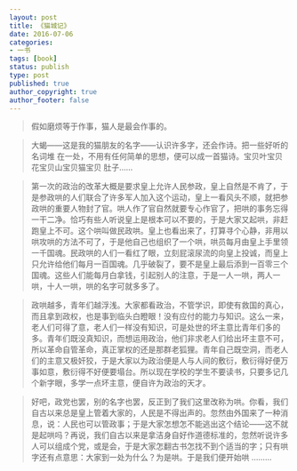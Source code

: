 ```yaml
---
layout: post
title: 《猫城记》
date: 2016-07-06
categories:
- 一书
tags: [book]
status: publish
type: post
published: true
author_copyright: true
author_footer: false
---
```


>假如磨烦等于作事，猫人是最会作事的。

>大蝎——这是我的猫朋友的名字——认识许多字，还会作诗。把一些好听的名词堆 在一处，不用有任何简单的思想，便可以成一首猫诗。宝贝叶宝贝花宝贝山宝贝猫宝贝 肚子……

>第一次的政治的改革大概是要求皇上允许人民参政，皇上自然是不肯了，于是参政哄的人们联合了许多军人加入这个运动，皇上一看风头不顺，就把参政哄的重要人物封了官。哄人作了官自然就要专心作官了，把哄的事务忘得一干二净。恰巧有些人听说皇上是根本可以不要的，于是大家又起哄，非赶跑皇上不可。这个哄叫做民政哄。皇上也看出来了，打算寻个心静，非用以哄攻哄的方法不可了，于是他自己也组织了一个哄，哄员每月由皇上手里领一千国魂。民政哄的人们一看红了眼，立刻屁滚尿流的向皇上投诚，而皇上只允许给他们每月一百国魂。几乎破裂了，要不是皇上最后添到一百零三个国魂。这些人们能每月白拿钱，引起别人的注意，于是一人一哄，两人一哄，十人一哄，哄的名字可就多多了。

>政哄越多，青年们越浮浅。大家都看政治，不管学识，即使有救国的真心，而且拿到政权，也是事到临头白瞪眼！没有应付的能力与知识。这么一来，老人们可得了意，老人们一样没有知识，可是处世的坏主意比青年们多的多。青年们既没真知识，而想运用政治，他们非求老人们给出坏主意不可，所以革命自管革命，真正掌权的还是那群老狐狸。青年自己既空洞，而老人们的主意又极奸狡，于是大家以为政治便是人与人间的敷衍，敷衍得好便万事如意，敷衍得不好便要塌台。所以现在学校的学生不要读书，只要多记几个新字眼，多学一点坏主意，便自许为政治的天才。

>好吧，政党也罢，别的名字也罢，反正到了我们这里改称为哄。你看，我们自古以来总是皇上管着大家的，人民是不得出声的。忽然由外国来了一种消息，说：人民也可以管政事；于是大家怎想怎不能逃出这个结论——这不就是起哄吗？再说，我们自古以来是拿洁身自好作道德标准的，忽然听说许多人可以组成个党，或是会，于是大家怎翻古书怎找不到个适当的字；只有哄字还有点意思：大家到一处为什么？为是哄。于是我们便开始哄 ………


















